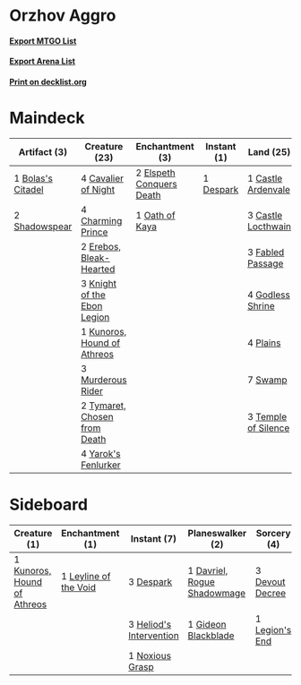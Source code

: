 # Orzhov Aggro

#### [Export MTGO List](../collection/Orzhov%20Aggro/Orzhov%20Aggro.txt)
#### [Export Arena List](../collection/Orzhov%20Aggro/Orzhov%20Aggro_arena.txt)
#### [Print on decklist.org](http://decklist.org/?deckmain=1%09Bolas's%20Citadel%0A1%09Castle%20Ardenvale%0A3%09Castle%20Locthwain%0A4%09Cavalier%20of%20Night%0A4%09Charming%20Prince%0A1%09Despark%0A2%09Elspeth%20Conquers%20Death%0A2%09Erebos,%20Bleak-Hearted%0A3%09Fabled%20Passage%0A1%09Gideon%20Blackblade%0A4%09Godless%20Shrine%0A3%09Kaya,%20Orzhov%20Usurper%0A3%09Knight%20of%20the%20Ebon%20Legion%0A1%09Kunoros,%20Hound%20of%20Athreos%0A1%09Legion's%20End%0A3%09Murderous%20Rider%0A1%09Oath%20of%20Kaya%0A4%09Plains%0A2%09Shadowspear%0A7%09Swamp%0A3%09Temple%20of%20Silence%0A2%09Tymaret,%20Chosen%20from%20Death%0A4%09Yarok's%20Fenlurker&deckside=1%09Davriel,%20Rogue%20Shadowmage%0A3%09Despark%0A3%09Devout%20Decree%0A1%09Gideon%20Blackblade%0A3%09Heliod's%20Intervention%0A1%09Kunoros,%20Hound%20of%20Athreos%0A1%09Legion's%20End%0A1%09Leyline%20of%20the%20Void%0A1%09Noxious%20Grasp)
# Maindeck

|                                        Artifact (3)                                        |                                             Creature (23)                                             |                                          Enchantment (3)                                          |                                    Instant (1)                                     |                                          Land (25)                                           |                                        Planeswalker (4)                                         |                                       Sorcery (1)                                       |
|--------------------------------------------------------------------------------------------|-------------------------------------------------------------------------------------------------------|---------------------------------------------------------------------------------------------------|------------------------------------------------------------------------------------|----------------------------------------------------------------------------------------------|-------------------------------------------------------------------------------------------------|-----------------------------------------------------------------------------------------|
|1 [Bolas's Citadel](http://gatherer.wizards.com/Pages/Card/Details.aspx?multiverseid=461006)|4 [Cavalier of Night](http://gatherer.wizards.com/Pages/Card/Details.aspx?multiverseid=466848)         |2 [Elspeth Conquers Death](http://gatherer.wizards.com/Pages/Card/Details.aspx?multiverseid=476264)|1 [Despark](http://gatherer.wizards.com/Pages/Card/Details.aspx?multiverseid=461117)|1 [Castle Ardenvale](http://gatherer.wizards.com/Pages/Card/Details.aspx?multiverseid=473200) |1 [Gideon Blackblade](http://gatherer.wizards.com/Pages/Card/Details.aspx?multiverseid=463943)   |1 [Legion's End](http://gatherer.wizards.com/Pages/Card/Details.aspx?multiverseid=466860)|
|2 [Shadowspear](http://gatherer.wizards.com/Pages/Card/Details.aspx?multiverseid=476487)    |4 [Charming Prince](http://gatherer.wizards.com/Pages/Card/Details.aspx?multiverseid=472970)           |1 [Oath of Kaya](http://gatherer.wizards.com/Pages/Card/Details.aspx?multiverseid=461136)          |                                                                                    |3 [Castle Locthwain](http://gatherer.wizards.com/Pages/Card/Details.aspx?multiverseid=473203) |3 [Kaya, Orzhov Usurper](http://gatherer.wizards.com/Pages/Card/Details.aspx?multiverseid=460129)|                                                                                         |
|                                                                                            |2 [Erebos, Bleak-Hearted](http://gatherer.wizards.com/Pages/Card/Details.aspx?multiverseid=476344)     |                                                                                                   |                                                                                    |3 [Fabled Passage](http://gatherer.wizards.com/Pages/Card/Details.aspx?multiverseid=473206)   |                                                                                                 |                                                                                         |
|                                                                                            |3 [Knight of the Ebon Legion](http://gatherer.wizards.com/Pages/Card/Details.aspx?multiverseid=466859) |                                                                                                   |                                                                                    |4 [Godless Shrine](http://gatherer.wizards.com/Pages/Card/Details.aspx?multiverseid=405099)   |                                                                                                 |                                                                                         |
|                                                                                            |1 [Kunoros, Hound of Athreos](http://gatherer.wizards.com/Pages/Card/Details.aspx?multiverseid=476473) |                                                                                                   |                                                                                    |4 [Plains](http://gatherer.wizards.com/Pages/Card/Details.aspx?multiverseid=439856)           |                                                                                                 |                                                                                         |
|                                                                                            |3 [Murderous Rider](http://gatherer.wizards.com/Pages/Card/Details.aspx?multiverseid=473059)           |                                                                                                   |                                                                                    |7 [Swamp](http://gatherer.wizards.com/Pages/Card/Details.aspx?multiverseid=439858)            |                                                                                                 |                                                                                         |
|                                                                                            |2 [Tymaret, Chosen from Death](http://gatherer.wizards.com/Pages/Card/Details.aspx?multiverseid=476370)|                                                                                                   |                                                                                    |3 [Temple of Silence](http://gatherer.wizards.com/Pages/Card/Details.aspx?multiverseid=373522)|                                                                                                 |                                                                                         |
|                                                                                            |4 [Yarok's Fenlurker](http://gatherer.wizards.com/Pages/Card/Details.aspx?multiverseid=466877)         |                                                                                                   |                                                                                    |                                                                                              |                                                                                                 |                                                                                         |


# Sideboard

|                                             Creature (1)                                             |                                        Enchantment (1)                                         |                                           Instant (7)                                            |                                           Planeswalker (2)                                           |                                       Sorcery (4)                                        |
|------------------------------------------------------------------------------------------------------|------------------------------------------------------------------------------------------------|--------------------------------------------------------------------------------------------------|------------------------------------------------------------------------------------------------------|------------------------------------------------------------------------------------------|
|1 [Kunoros, Hound of Athreos](http://gatherer.wizards.com/Pages/Card/Details.aspx?multiverseid=476473)|1 [Leyline of the Void](http://gatherer.wizards.com/Pages/Card/Details.aspx?multiverseid=107682)|3 [Despark](http://gatherer.wizards.com/Pages/Card/Details.aspx?multiverseid=461117)              |1 [Davriel, Rogue Shadowmage](http://gatherer.wizards.com/Pages/Card/Details.aspx?multiverseid=461010)|3 [Devout Decree](http://gatherer.wizards.com/Pages/Card/Details.aspx?multiverseid=466767)|
|                                                                                                      |                                                                                                |3 [Heliod's Intervention](http://gatherer.wizards.com/Pages/Card/Details.aspx?multiverseid=476270)|1 [Gideon Blackblade](http://gatherer.wizards.com/Pages/Card/Details.aspx?multiverseid=463943)        |1 [Legion's End](http://gatherer.wizards.com/Pages/Card/Details.aspx?multiverseid=466860) |
|                                                                                                      |                                                                                                |1 [Noxious Grasp](http://gatherer.wizards.com/Pages/Card/Details.aspx?multiverseid=466864)        |                                                                                                      |                                                                                          |

